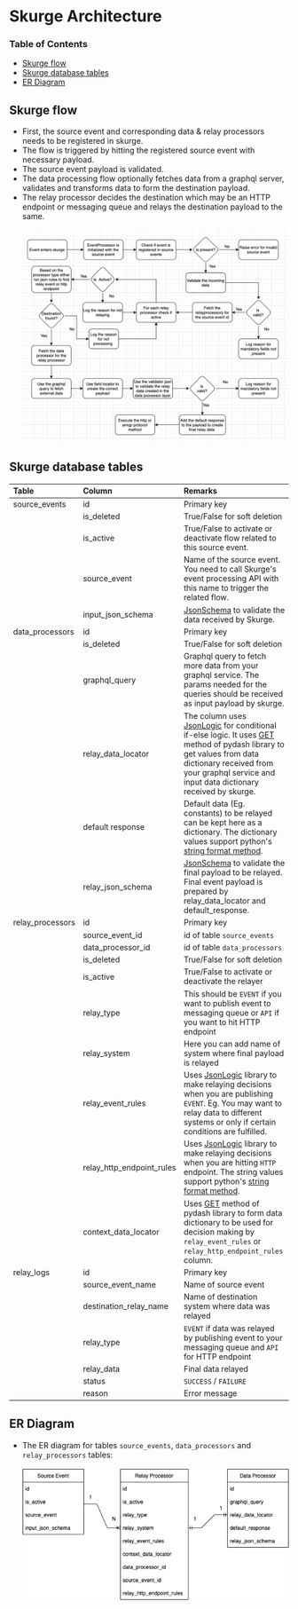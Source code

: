 # Skurge Architecture #

### Table of Contents
* [Skurge flow](#Skurge-flow)
* [Skurge database tables](#Skurge-database-tables)
* [ER Diagram](#ER-Diagram)

## Skurge flow
* First, the source event and corresponding data & relay processors needs to be registered in skurge.
* The flow is triggered by hitting the registered source event with necessary payload.
* The source event payload is validated.
* The data processing flow optionally fetches data from a graphql server, validates and transforms data to form the destination payload.
* The relay processor decides the destination which may be an HTTP endpoint or messaging queue and relays the destination payload to the same.
<br /><br />
![flow_diagram](flow_diagram.png)

## Skurge database tables
| Table            | Column                    | Remarks                                                                                                                                                                                                                                                                                                            |
|:-----------------|:--------------------------|:-------------------------------------------------------------------------------------------------------------------------------------------------------------------------------------------------------------------------------------------------------------------------------------------------------------------|
| source_events    | id                        | Primary key                                                                                                                                                                                                                                                                                                        |
|                  | is_deleted                | True/False for soft deletion                                                                                                                                                                                                                                                                                       |
|                  | is_active                 | True/False to activate or deactivate flow related to this source event.                                                                                                                                                                                                                                            |
|                  | source_event              | Name of the source event. You need to call Skurge's event processing API with this name to trigger the related flow.                                                                                                                                                                                               |
|                  | input_json_schema         | [JsonSchema](https://json-schema.org/) to validate the data received by Skurge.                                                                                                                                                                                                                                    |
| data_processors  | id                        | Primary key                                                                                                                                                                                                                                                                                                        |
|                  | is_deleted                | True/False for soft deletion                                                                                                                                                                                                                                                                                       |
|                  | graphql_query             | Graphql query to fetch more data from your graphql service. The params needed for the queries should be received as input payload by skurge.                                                                                                                                                                       |
|                  | relay_data_locator        | The column uses [JsonLogic](https://jsonlogic.com/) for conditional if-else logic. It uses [GET](https://pydash.readthedocs.io/en/latest/api.html#pydash.objects.get) method of pydash library to get values from data dictionary received from your graphql service and input data dictionary received by skurge. |
|                  | default response          | Default data (Eg. constants) to be relayed can be kept here as a dictionary. The dictionary values support python's [string format method](https://docs.python.org/3/library/stdtypes.html#str.format).                                                                                                            |
|                  | relay_json_schema         | [JsonSchema](https://json-schema.org/) to validate the final payload to be relayed. Final event payload is prepared by relay_data_locator and default_response.                                                                                                                                                    |
| relay_processors | id                        | Primary key                                                                                                                                                                                                                                                                                                        |
|                  | source_event_id           | id of table `source_events`                                                                                                                                                                                                                                                                                        |
|                  | data_processor_id         | id of table `data_processors`                                                                                                                                                                                                                                                                                      |
|                  | is_deleted                | True/False for soft deletion                                                                                                                                                                                                                                                                                       |
|                  | is_active                 | True/False to activate or deactivate the relayer                                                                                                                                                                                                                                                                   |
|                  | relay_type                | This should be `EVENT` if you want to publish event to messaging queue or `API` if you want to hit HTTP endpoint                                                                                                                                                                                                   |
|                  | relay_system              | Here you can add name of system where final payload is relayed                                                                                                                                                                                                                                                     |
|                  | relay_event_rules         | Uses [JsonLogic](https://jsonlogic.com/) library to make relaying decisions when you are publishing `EVENT`. Eg. You may want to relay data to different systems or only if certain conditions are fulfilled.                                                                                                      |
|                  | relay_http_endpoint_rules | Uses [JsonLogic](https://jsonlogic.com/) library to make relaying decisions when you are hitting `HTTP` endpoint. The string values support python's [string format method](https://docs.python.org/3/library/stdtypes.html#str.format).                                                                           |
|                  | context_data_locator      | Uses [GET](https://pydash.readthedocs.io/en/latest/api.html#pydash.objects.get) method of pydash library to form data dictionary to be used for decision making by `relay_event_rules` or `relay_http_endpoint_rules` column.                                                                                      |
| relay_logs       | id                        | Primary key                                                                                                                                                                                                                                                                                                        |
|                  | source_event_name         | Name of source event                                                                                                                                                                                                                                                                                               |
|                  | destination_relay_name    | Name of destination system where data was relayed                                                                                                                                                                                                                                                                  |
|                  | relay_type                | `EVENT` if data was relayed by publishing event to your messaging queue and `API` for HTTP endpoint                                                                                                                                                                                                                |
|                  | relay_data                | Final data relayed                                                                                                                                                                                                                                                                                                 |
|                  | status                    | `SUCCESS` / `FAILURE`                                                                                                                                                                                                                                                                                              |
|                  | reason                    | Error message                                                                                                                                                                                                                                                                                                      |


## ER Diagram
* The ER diagram for tables `source_events`, `data_processors` and `relay_processors` tables:
<br /><br />
![er_diagram](er_diagram.png)
